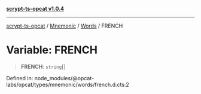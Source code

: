 [**scrypt-ts-opcat v1.0.4**](../../../../../README.md)

***

[scrypt-ts-opcat](../../../../../README.md) / [Mnemonic](../../../README.md) / [Words](../README.md) / FRENCH

# Variable: FRENCH

> **FRENCH**: `string`[]

Defined in: node\_modules/@opcat-labs/opcat/types/mnemonic/words/french.d.cts:2
